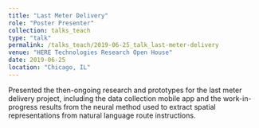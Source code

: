 ```yaml
---
title: "Last Meter Delivery"
role: "Poster Presenter"
collection: talks_teach
type: "talk"
permalink: /talks_teach/2019-06-25_talk_last-meter-delivery
venue: "HERE Technologies Research Open House"
date: 2019-06-25
location: "Chicago, IL"
---
```


Presented the then-ongoing research and prototypes for the last meter delivery project, including 
the data collection mobile app and the work-in-progress results from the neural method used to 
extract spatial representations from natural language route instructions.

